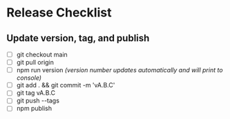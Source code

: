 # Release Checklist

## Update version, tag, and publish

- [ ] git checkout main
- [ ] git pull origin
- [ ] npm run version  _(version number updates automatically and will print to console)_
- [ ] git add . && git commit -m 'vA.B.C'
- [ ] git tag vA.B.C
- [ ] git push --tags
- [ ] npm publish
